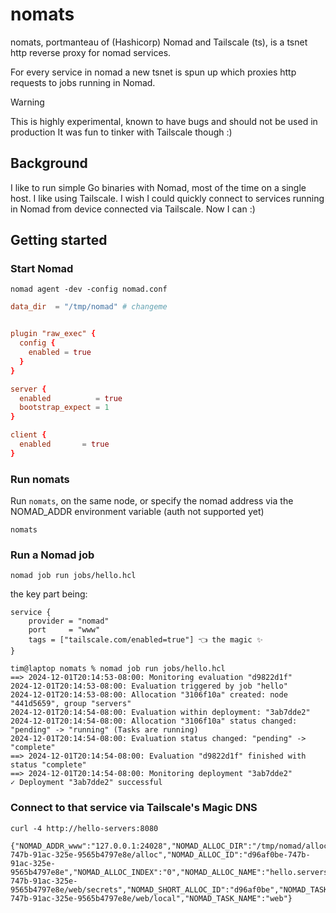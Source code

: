 # nomats

nomats, portmanteau of (Hashicorp) Nomad and Tailscale (ts), is a tsnet http reverse proxy for nomad services.

For every service in nomad a new tsnet is spun up which proxies http requests to jobs running in Nomad.

> [!WARNING]
> This is highly experimental, known to have bugs and should not be used in production
> It was fun to tinker with Tailscale though :)

## Background

I like to run simple Go binaries with Nomad, most of the time on a single host.
I like using Tailscale.
I wish I could quickly connect to services running in Nomad from device connected via Tailscale.
Now I can :)

## Getting started

### Start Nomad

```
nomad agent -dev -config nomad.conf
```

```nomad.conf
data_dir  = "/tmp/nomad" # changeme


plugin "raw_exec" {
  config {
    enabled = true
  }
}

server {
  enabled          = true
  bootstrap_expect = 1
}

client {
  enabled       = true
}

```

### Run nomats

Run `nomats`, on the same node, or specify the nomad address via the NOMAD_ADDR environment variable (auth not supported yet)

```
nomats
```

### Run a Nomad job

```
nomad job run jobs/hello.hcl
```

the key part being:

```hcl
service {
    provider = "nomad"
    port     = "www"
    tags = ["tailscale.com/enabled=true"] 👈 the magic ✨
}
```

```
tim@laptop nomats % nomad job run jobs/hello.hcl
==> 2024-12-01T20:14:53-08:00: Monitoring evaluation "d9822d1f"
2024-12-01T20:14:53-08:00: Evaluation triggered by job "hello"
2024-12-01T20:14:53-08:00: Allocation "3106f10a" created: node "441d5659", group "servers"
2024-12-01T20:14:54-08:00: Evaluation within deployment: "3ab7dde2"
2024-12-01T20:14:54-08:00: Allocation "3106f10a" status changed: "pending" -> "running" (Tasks are running)
2024-12-01T20:14:54-08:00: Evaluation status changed: "pending" -> "complete"
==> 2024-12-01T20:14:54-08:00: Evaluation "d9822d1f" finished with status "complete"
==> 2024-12-01T20:14:54-08:00: Monitoring deployment "3ab7dde2"
✓ Deployment "3ab7dde2" successful
```

### Connect to that service via Tailscale's Magic DNS

```
curl -4 http://hello-servers:8080

{"NOMAD_ADDR_www":"127.0.0.1:24028","NOMAD_ALLOC_DIR":"/tmp/nomad/alloc/d96af0be-747b-91ac-325e-9565b4797e8e/alloc","NOMAD_ALLOC_ID":"d96af0be-747b-91ac-325e-9565b4797e8e","NOMAD_ALLOC_INDEX":"0","NOMAD_ALLOC_NAME":"hello.servers[0]","NOMAD_ALLOC_PORT_www":"24028","NOMAD_CPU_LIMIT":"50","NOMAD_DC":"dc1","NOMAD_GROUP_NAME":"servers","NOMAD_HOST_ADDR_www":"127.0.0.1:24028","NOMAD_HOST_IP_www":"127.0.0.1","NOMAD_HOST_PORT_www":"24028","NOMAD_IP_www":"127.0.0.1","NOMAD_JOB_ID":"hello","NOMAD_JOB_NAME":"hello","NOMAD_MEMORY_LIMIT":"64","NOMAD_META_FOO":"baz","NOMAD_META_foo":"baz","NOMAD_NAMESPACE":"default","NOMAD_PORT_www":"24028","NOMAD_REGION":"global","NOMAD_SECRETS_DIR":"/tmp/nomad/alloc/d96af0be-747b-91ac-325e-9565b4797e8e/web/secrets","NOMAD_SHORT_ALLOC_ID":"d96af0be","NOMAD_TASK_DIR":"/tmp/nomad/alloc/d96af0be-747b-91ac-325e-9565b4797e8e/web/local","NOMAD_TASK_NAME":"web"}
```
